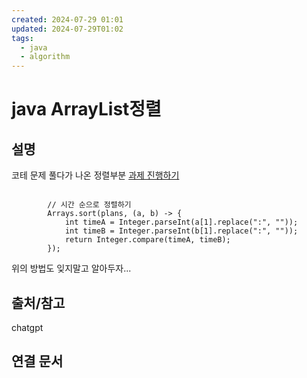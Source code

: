 ```yaml
---
created: 2024-07-29 01:01
updated: 2024-07-29T01:02
tags:
  - java
  - algorithm
---
```

# java ArrayList정렬

## 설명
코테 문제 풀다가 나온 정렬부분 
[과제 진행하기](https://school.programmers.co.kr/learn/courses/30/lessons/176962)

```

        // 시간 순으로 정렬하기
        Arrays.sort(plans, (a, b) -> {
            int timeA = Integer.parseInt(a[1].replace(":", ""));
            int timeB = Integer.parseInt(b[1].replace(":", ""));
            return Integer.compare(timeA, timeB);
        });

```
위의 방법도 잊지말고 알아두자...
## 출처/참고
chatgpt
## 연결 문서

